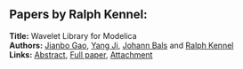 <h2>Papers by Ralph Kennel:</h2>
<p>
<b>Title:</b> Wavelet Library for Modelica<br />
<b>Authors:</b> <a href="../authors/author_107.html">Jianbo Gao</a>, <a href="../authors/author_148.html">Yang Ji</a>, <a href="../authors/author_18.html">Johann Bals</a> and <a href="../authors/author_162.html">Ralph Kennel</a><br />
<b>Links:</b> <a href="../abstracts/abstract_118.pdf">Abstract</a>, <a href="../submissions/ECP140961123_GaoJiBalsKennel.pdf">Full paper</a>, <a href="../attachments/attachment_118.zip">Attachment</a>
</p>